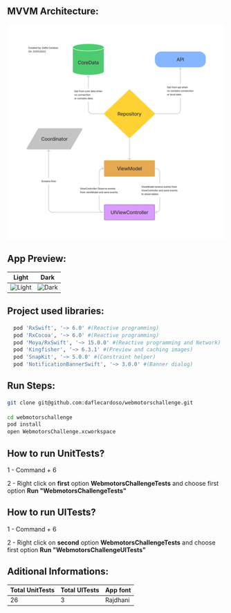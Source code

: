 ## MVVM Architecture:

![Architecture](https://github.com/daflecardoso/webmotorschallenge/blob/main/WebmotorsChallenge/architecture.png)

## App Preview:

| Light | Dark |
| ------------- | ------------- |
| ![Light](https://github.com/daflecardoso/webmotorschallenge/blob/main/light_mode.gif)| ![Dark](https://github.com/daflecardoso/webmotorschallenge/blob/main/dark_mode.gif) |

## Project used libraries:

```ruby
  pod 'RxSwift', '~> 6.0' #(Reactive programming)
  pod 'RxCocoa', '~> 6.0' #(Reactive programming)
  pod 'Moya/RxSwift', '~> 15.0.0' #(Reactive programming and Network)
  pod 'Kingfisher', '~> 6.3.1' #(Preview and caching images)
  pod 'SnapKit', '~> 5.0.0' #(Constraint helper)
  pod 'NotificationBannerSwift', '~> 3.0.0' #(Banner dialog)
```

## Run Steps:

```sh
git clone git@github.com:daflecardoso/webmotorschallenge.git

cd webmotorschallenge
pod install
open WebmotorsChallenge.xcworkspace
```

## How to run UnitTests?

1 - Command + 6

2 - Right click on **first** option **WebmotorsChallengeTests** and choose first option **Run "WebmotorsChallengeTests"**

## How to run UITests?

1 - Command + 6

2 - Right click on **second** option **WebmotorsChallengeTests** and choose first option **Run "WebmotorsChallengeUITests"**

## Aditional Informations:

| Total UnitTests | Total UITests | App font |
| ------------- | ------------- | ------------- |
| 26 | 3 | Rajdhani |
